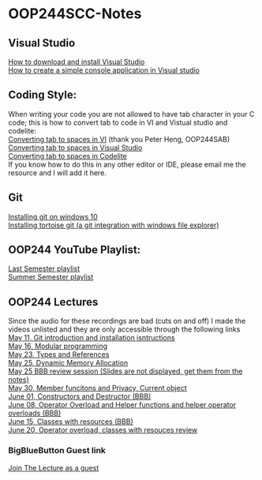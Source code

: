# OOP244SCC-Notes
## Visual Studio
[How to download and install Visual Studio](https://www.youtube.com/watch?v=xMGhA5v4vxk)<br />
[How to create a simple console application in Visual studio](https://www.youtube.com/watch?v=6siQm1sIu5g) <br />

## Coding Style:
When writing your code you are not allowed to have tab character in your C code; this is how to convert tab to code in VI and Vistual studio and codelite: <br />
[Converting tab to spaces in VI](http://vim.wikia.com/wiki/Converting_tabs_to_spaces) (thank you Peter Heng, OOP244SAB)<br />
[Converting tab to spaces in Visual Studio](https://www.youtube.com/watch?v=oW4viEA72UI)<br />
[Converting tab to spaces in Codelite](https://www.youtube.com/watch?v=XQMPJpA8fJI&t)<br />
If you know how to do this in any other editor or IDE, please email me the resource and I will add it here.

## Git
[Installing git on windows 10](https://www.youtube.com/watch?v=tc3Aoi5Z1FE) <br />
[Installing tortoise git (a git integration with windows file explorer)](https://www.youtube.com/watch?v=mSMGq3fTF-U) <br />

## OOP244 YouTube Playlist:
[Last Semester playlist](https://www.youtube.com/playlist?list=PLxB4x6RkylosMUAFEvl2RA_uwHpuWXIaR)<br />
[Summer Semester playlist](https://www.youtube.com/playlist?list=PLxB4x6RkylouvClTs6zsLTwxctYLLvmER)

## OOP244 Lectures 
Since the audio for these recordings are bad (cuts on and off) I made the videos unlisted and they are only accessible through the following links <br />
[May 11, Git introduction and installation isntructions](https://www.youtube.com/watch?v=dOYFEqTZwc0)<br />
[May 16, Modular programming](https://www.youtube.com/watch?v=GZTlu0qGv5w) <br />
[May 23, Types and References](https://www.youtube.com/watch?v=rmLtSohm34k) <br />
[May 25, Dynamic Memory Allocation](https://www.youtube.com/watch?v=Izd3ifdgtOg)<br />
[May 25 BBB review session (Slides are not displayed, get them from the notes)](http://recordings.blindsidenetworks.com/senecacollege/dfec52c03e31c87a8d9bbb1b2927fa4d1e606f90-1495759703334/capture/)<br />
[May 30, Member funcitons and Privacy, Current object](https://www.youtube.com/watch?v=IVPKk4nMbX8)<br />
[June 01, Constructors and Destructor (BBB)](https://recordings.rna1.blindsidenetworks.com/senecacollege/dfec52c03e31c87a8d9bbb1b2927fa4d1e606f90-1496367997239/capture/)<br />
[June 08, Operator Overload and Helper functions and helper operator overloads (BBB)](https://recordings.rna1.blindsidenetworks.com/senecacollege/dfec52c03e31c87a8d9bbb1b2927fa4d1e606f90-1496969527986/capture/)<br />
[June 15, Classes with resources (BBB)](https://recordings.rna1.blindsidenetworks.com/senecacollege/dfec52c03e31c87a8d9bbb1b2927fa4d1e606f90-1497573950581/capture/)<br />
[June 20, Operator overload, classes with resouces review](https://www.youtube.com/watch?v=LvZm3SctI9c)<br />
### BigBlueButton Guest link 
[Join The Lecture as a guest]()
